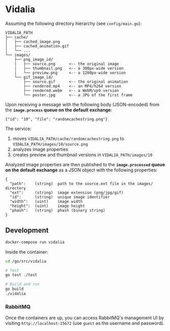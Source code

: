 # Vidalia

Assuming the following directory hierarchy (see `config/main.go`):
```
VIDALIA_PATH
├── cache/
│   ├── cached_image.png
│   ├── cached_animation.gif
│   └── ...
└── images/
    ├── png_image_id/
    |   ├── source.png      <-- the original image
    |   ├── thumbnail.png   <-- a 300px-wide version
    |   └── preview.png     <-- a 1280px-wide version
    └── gif_image_id/
        ├── source.gif      <-- the original animation
        ├── rendered.mp4    <-- an MP4/h264 version
        ├── rendered.webm   <-- a WebM/vp9 version
        └── poster.jpg      <-- a JPG of the first frame
```

Upon receiving a message with the following body (JSON-encoded)
from the **`image.process` queue on the default exchange**:
```
{"id": "10", "file": "randomcachestring.png"}
```
The service:
1) moves `VIDALIA_PATH/cache/randomcachestring.png`
to `VIDALIA_PATH/images/10/source.png`
2) analyzes image properties
3) creates preview and thumbnail versions in
`VIDALIA_PATH/images/10`

Analyzed image properties are then published to the
**`image.processed` queue on the default exchange** as a
JSON object with the following properties:
```
{
  "path":    (string)  path to the source.ext file in the images/ directory
  "ext":     (string)  image extension (png/jpg/gif)
  "id":      (string)  unique image identifier
  "width":   (uint)    image width
  "height":  (uint)    image height
  "phash":   (string)  phash (binary string)
}
```

## Development

```bash
docker-compose run vidalia
```

Inside the container:

```bash
cd /go/src/vidalia

# Test
go test ./test

# Build and run
go build
./vidalia
```

### RabbitMQ

Once the containers are up, you can access RabbitMQ's management UI
by visiting `http://localhost:15672` (use `guest` as the username and password).
